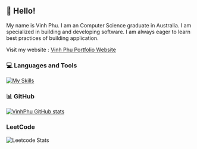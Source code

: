 ## 👋 Hello! 

My name is Vinh Phu. I am an Computer Science graduate in Australia. I am specialized in building and developing software. I am always eager to learn best practices of building application.

Visit my website : [Vinh Phu Portfolio Website](https://vinhphu.vercel.app/)


### 💻 Languages and Tools 

[![My Skills](https://skillicons.dev/icons?i=python,typescript,python,r)](https://skillicons.dev)

### 📊 GitHub

[![VinhPhu GitHub stats](https://github-readme-stats.vercel.app/api?username=vinhphuphan&show_icons=true&icon_color=586069&text_color=586069&bg_color=fff&line_height=30&hide_title=true&title_color=0366d6)](https://github.com/anuraghazra/github-readme-stats)

### LeetCode

![Leetcode Stats](https://leetcard.jacoblin.cool/vinhphuphan)


